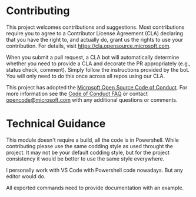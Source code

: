 # Contributing

This project welcomes contributions and suggestions.  Most contributions require
you to agree to a Contributor License Agreement (CLA) declaring that you have the
right to, and actually do, grant us the rights to use your contribution. For
details, visit https://cla.opensource.microsoft.com.

When you submit a pull request, a CLA bot will automatically determine whether
you need to provide a CLA and decorate the PR appropriately (e.g., status check,
comment). Simply follow the instructions provided by the bot. You will only need
to do this once across all repos using our CLA.

This project has adopted the [Microsoft Open Source Code of Conduct](https://opensource.microsoft.com/codeofconduct/).
For more information see the [Code of Conduct FAQ](https://opensource.microsoft.com/codeofconduct/faq/)
or contact [opencode@microsoft.com](mailto:opencode@microsoft.com) with any additional questions or comments.

# Technical Guidance
This module doesn't require a build, all the code is in Powershell. While contributing please use the same codding style as used throught the project. It may not be your default codding style, but for the project consistency it would be better to use the same style everywhere.

I personally work with VS Code with Powershell code nowadays. But any editor would do.

All exported commands need to provide documentation with an example.
